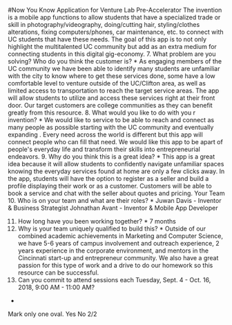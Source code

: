 #Now You Know
Application for Venture Lab Pre-Accelerator
The invention is a mobile app functions to
allow students that have a specialized
trade or skill in photography/videography,
doing/cutting hair, styling/clothes
alterations, fixing computers/phones, car
maintenance, etc. to connect with UC
students that have these needs. The goal of
this app is to not only highlight the multitalented
UC community but add as an extra
medium for connecting students in this
digital gig-economy.
7. What problem are you solving? Who do
you think the customer is? *
As engaging members of the UC
community we have been able to
identify many students are unfamiliar with
the city to know where to get these
services done, some have a low
comfortable level to venture outside of
the UC/Clifton area, as well as
limited access to transportation to reach
the target service areas. The app will allow
students to utilize and access these
services right at their front door. Our
target customers are college communities
as they can benefit greatly from this
resource.
8. What would you like to do with you
r invention? *
We would like to service to be able to
reach and connect as many people
as possible starting with the UC
community and eventually expanding .
Every need across the world is different but
this app will connect people who can fill 
that need. We would like this app to be
apart of people's everyday life and
transform their skills into
entrepreneurial endeavors.
9. Why do you think this is a great idea? *
This app is a great idea because it will allow
students to confidently navigate unfamiliar
spaces knowing the everyday services found at
home are only a few clicks away. In the app,
students will have the option to register as a
seller and build a profile displaying their work or
as a customer. Customers will be able to book a
service and chat with the seller about quotes and
pricing.
Your Team
10. Who is on your team and what are their roles? *
Juwan Davis - Inventor & Business Strategist
Johnathan Avant - Inventor & Mobile App Developer

11. How long have you been working together? *
7 months
12. Why is your team uniquely qualified to build this? *
Outside of our combined academic achievements in Marketing
and Computer Science, we have 5-6 years of campus
involvement and outreach experience, 2 years experience in
the corporate environment, and mentors in the Cincinnati
start-up and entrepreneur community. We also have a great
passion for this type of work and a drive to do our homework
so this resource can be successful.
13. Can you commit to attend sessions each Tuesday, Sept. 4 - Oct. 16, 2018, 9:00 AM - 11:00
AM?
* 
Mark only one oval.
 Yes
 No
2/2

